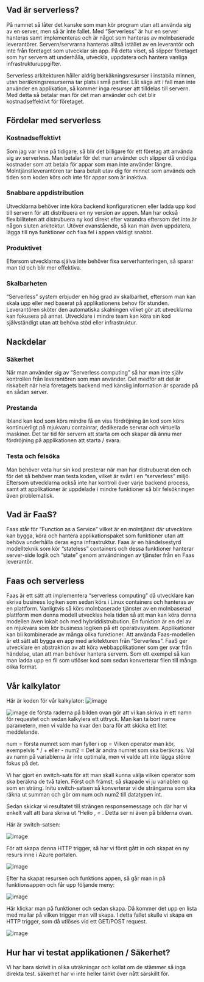 ## Vad är serverless?

På namnet så låter det kanske som man kör program utan att använda sig av en server, men så är inte fallet. Med “Serverless” är hur en server hanteras samt implementeras och är något som hanteras av molnbaserade leverantörer. Servern/servrarna hanteras alltså istället av en leverantör och inte från företaget som utvecklar sin app. På detta viset, så slipper företaget som hyr servern att underhålla, utveckla, uppdatera och hantera vanliga infrastrukturuppgifter.

Serverless arkitekturen håller aldrig berkäkningsresurser i instabila minnen, utan beräkningsresurserna tar plats i små partier. Låt säga att i fall man inte använder en applikation, så kommer inga resurser att tilldelas till servern. Med detta så betalar man för det man använder och det blir kostnadseffektivt för företaget.

## Fördelar med serverless

### Kostnadseffektivt
Som jag var inne på tidigare, så blir det billigare för ett företag att använda sig av serverless. Man betalar för det man använder och slipper då onödiga kostnader som att betala för appar som man inte använder längre. Molntjänstleverantören tar bara betalt utav dig för minnet som används och tiden som koden körs och inte för appar som är inaktiva.

### Snabbare appdistribution

Utvecklarna behöver inte köra backend konfigurationen eller ladda upp kod till servern för att distribuera en ny version av appen. Man har också flexibiliteten att distrubuera ny kod direkt efter varandra eftersom det inte är någon sluten arkitektur. Utöver ovanstående, så kan man även uppdatera, lägga till nya funktioner och fixa fel i appen väldigt snabbt.

### Produktivet

Eftersom utvecklarna själva inte behöver fixa serverhanteringen, så sparar man tid och blir mer effektiva.

### Skalbarheten

“Serverless” system erbjuder en hög grad av skalbarhet, eftersom man kan skala upp eller ned baserat på applikationens behov för stunden. Leverantören sköter den automatiska skalningen vilket gör att utvecklarna kan fokusera på annat. Utvecklare i mindre team kan köra sin kod självständigt utan att behöva stöd eller infrastruktur.

## Nackdelar

### Säkerhet

När man använder sig av “Serverless computing” så har man inte själv kontrollen från leverantören som man använder. Det medför att det är riskabelt när hela företagets backend med känslig information är sparade på en sådan server.

### Prestanda

Ibland kan kod som körs mindre få en viss fördröjning än kod som körs kontinuerligt på mjukvaru containrar, dedikerade servrar och virtuella maskiner. Det tar tid för servern att starta om och skapar då ännu mer fördröjning på applikationen att starta / svara.

### Testa och felsöka

Man behöver veta hur sin kod presterar när man har distrubuerat den och för det så behöver man testa koden, vilket är svårt i en “serverless” miljö. Eftersom utvecklarna också inte har kontroll över varje backend process, samt att applikationer är uppdelade i mindre funktioner så blir felsökningen även problematisk.

## Vad är FaaS?
Faas står för “Function as a Service” vilket är en molntjänst där utvecklare kan bygga, köra och hantera applikationspaket som funktioner utan att behöva underhålla deras egna infrastruktur.
Faas är en händelsestyrd modellteknik som kör “stateless” containers och dessa funktioner hanterar server-side logik och “state” genom användningen av tjänster från en Faas leverantör.

## Faas och serverless

Faas är ett sätt att implementera “serverless computing” då utvecklare kan skriva business logiken som sedan körs i Linux containers och hanteras av en plattform. Vanligtvis så körs molnbaserade tjänster av en molnbaserad plattform men denna modell utvecklas hela tiden så att man kan köra denna modellen även lokalt och med hybriddistrubution.
En funktion är en del av en mjukvara som kör business logiken på ett operativsystem. Applikationer kan bli kombinerade av många olika funktioner. Att använda Faas-modellen är ett sätt att bygga en app med arkitekturen från “Serverless”.
FaaS ger utvecklare en abstraktion av att köra webbapplikationer som ger svar från händelse, utan att man behöver hantera servern. Som ett exempel så kan man ladda upp en fil som utlöser kod som sedan konverterar filen till många olika format.

## Vår kalkylator
Här är koden för vår kalkylator:
![image](/images/kalkylator_1.png)

![image](/images/kalkylator_2.png)
de första raderna på bilden ovan gör att vi kan skriva in ett namn för requestet och sedan kalkylera ett uttryck. Man kan ta bort name parametern, men vi valde ha kvar den bara för att skicka ett litet meddelande.

num = första numret som man fyller i
op = Vilken operator man kör, exempelvis * / + eller -
num2 = Det är andra numret som ska beräknas.
Val av namn på variablerna är inte optimala, men vi valde att inte lägga större fokus på det.

Vi har gjort en switch-sats för att man skall kunna välja vilken operator som ska beräkna de två talen. Först och främst, så skapade vi ju variablen op som en sträng. Initu switch-satsen så konverterar vi de strängarna som ska räkna ut summan och gör om num och num2 till datatypen int.

Sedan skickar vi resultatet till strängen responsemessage och där har vi enkelt valt att bara skriva ut “Hello , = . Detta ser ni även på bilderna ovan.

Här är switch-satsen:

![image](/images/kalkylator_4.png)

För att skapa denna HTTP trigger, så har vi först gått in och skapat en ny resurs inne i Azure portalen.

![image](/images/kalkylator_6.png)

Efter ha skapat resursen och funktions appen, så går man in på funktionsappen och får upp följande meny:

![image](/images/kalkylator_7.png)

Här klickar man på funktioner och sedan skapa. Då kommer det upp en lista med mallar på vilken trigger man vill skapa. I detta fallet skulle vi skapa en HTTP trigger, som då utlöses vid ett GET/POST request.

![image](/images/kalkylator_8.png)

## Hur har vi testat applikationen / Säkerhet?

Vi har bara skrivit in olika uträkningar och kollat om de stämmer så inga direkta test. säkerhet har vi inte heller tänkt över nått särskillt för.

